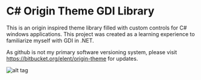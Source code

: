 C# Origin Theme GDI Library
===========================

This is an origin inspired theme library filled with custom controls for C# windows applications. This project was created as a learning experience to familiarize myself with GDI in .NET.

As github is not my primary software versioning system, please visit https://bitbucket.org/elent/origin-theme for updates.

![alt tag](http://erwanlent.com/origin.png)
